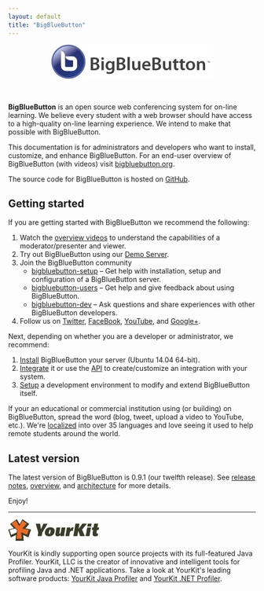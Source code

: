 ```yaml
---
layout: default
title: "BigBlueButton"
---
```


<p align="center">
  <img src="/images/logo.png"/>
</p><br>

**BigBlueButton** is an open source web conferencing system for on-line learning.  We believe every student with a web browser should have access to a high-quality on-line learning experience.  We intend to make that possible with BigBlueButton.

This documentation is for administrators and developers who want to install, customize, and enhance BigBlueButton. For an end-user overview of BigBlueButton (with videos) visit [bigbluebutton.org](http://bigbluebutton.org). 

The source code for BigBlueButton is hosted on [GitHub](http://github.com/bigbluebutton/bigbluebutton).

## Getting started

If you are getting started with BigBlueButton we recommend the following:

  1. Watch the [overview videos](http://bigbluebutton.org/videos) to understand the capabilities of a moderator/presenter and viewer.
  1. Try out BigBlueButton using our [Demo Server](http://demo.bigbluebutton.org/).
  1. Join the BigBlueButton community
     * [bigbluebutton-setup](https://groups.google.com/forum/#!forum/bigbluebutton-setup) – Get help with installation, setup and configuration of a BigBlueButton server.
     * [bigbluebutton-users](https://groups.google.com/forum/#!forum/bigbluebutton-users) – Get help and give feedback about using BigBlueButton.
     * [bigbluebutton-dev](https://groups.google.com/forum/#!forum/bigbluebutton-dev) – Ask questions and share experiences with other BigBlueButton developers.
  1. Follow us on [Twitter](https://twitter.com/bigbluebutton), [FaceBook](https://www.facebook.com/bigbluebutton), [YouTube](https://www.youtube.com/user/bigbluebuttonshare), and [Google+](https://plus.google.com/+bigbluebutton).
      
Next, depending on whether you are a developer or administrator, we recommend:

  1. [Install](/install/install.html) BigBlueButton your server (Ubuntu 14.04 64-bit).
  1. [Integrate](http://bigbluebutton.org/open-source-integrations/) it or use the [API](/dev/api.html) to create/customize an integration with your system.
  1. [Setup](/dev/setup.html) a development environment to modify and extend BigBlueButton itself.

If your an educational or commercial institution using (or building) on BigBlueButton, spread the word (blog, tweet, upload a video to YouTube, etc.).  We're [localized](/dev/localization.html) into over 35 languages and love seeing it used to help remote students around the world.  


## Latest version

The latest version of BigBlueButton is 0.9.1 (our twelfth release). See [release notes](/support/release-notes.html), [overview](/overview/09overview.html), and [architecture](/overview/architecture.html) for more details.  

Enjoy!

---

![yourkit](/images/yourkit.png)

YourKit is kindly supporting open source projects with its full-featured Java Profiler. YourKit, LLC is the creator of innovative and intelligent tools for profiling Java and .NET applications. Take a look at YourKit's leading software products: [YourKit Java Profiler](https://www.yourkit.com/java/profiler/index.jsp) and [YourKit .NET Profiler](https://www.yourkit.com/.net/profiler/index.jsp).

